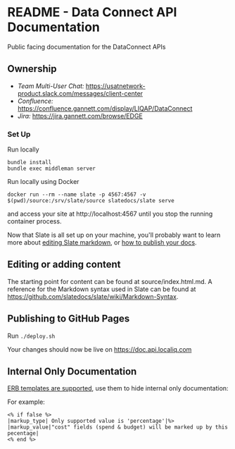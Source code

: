 # README - Data Connect API Documentation

Public facing documentation for the DataConnect APIs

## Ownership

- *Team Multi-User Chat:* https://usatnetwork-product.slack.com/messages/client-center
- *Confluence:* https://confluence.gannett.com/display/LIQAP/DataConnect
- *Jira:* https://jira.gannett.com/browse/EDGE

### Set Up
Run locally
```shell
bundle install
bundle exec middleman server
```

Run locally using Docker

```shell
docker run --rm --name slate -p 4567:4567 -v $(pwd)/source:/srv/slate/source slatedocs/slate serve
```

and access your site at http://localhost:4567 until you stop the running container process.

Now that Slate is all set up on your machine, you'll probably want to learn more about [editing Slate markdown](https://github.com/slatedocs/slate/wiki/Markdown-Syntax), or [how to publish your docs](https://github.com/slatedocs/slate/wiki/Deploying-Slate).

Editing or adding content
------------------------------

The starting point for content can be found at source/index.html.md.  A reference for the Markdown syntax used in Slate can be found at https://github.com/slatedocs/slate/wiki/Markdown-Syntax.

Publishing to GitHub Pages
------------------------------

Run `./deploy.sh`

Your changes should now be live on https://doc.api.localiq.com

Internal Only Documentation
-----------------------------------
[ERB templates are supported](https://github.com/slatedocs/slate/wiki/Embedding-Ruby-in-Markdown), use them to hide internal only documentation:

For example:
```
<% if false %>
|markup_type| Only supported value is 'percentage'|%>
|markup_value|"cost" fields (spend & budget) will be marked up by this pecentage|
<% end %>
```
